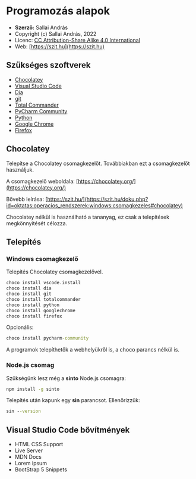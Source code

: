 # Programozás alapok

* **Szerző:** Sallai András
* Copyright (c) Sallai András, 2022
* Licenc: [CC Attribution-Share Alike 4.0 International](https://creativecommons.org/licenses/by-sa/4.0/)
* Web: [https://szit.hu](https://szit.hu)

## Szükséges szoftverek

* [Chocolatey](https://chocolatey.org/)
* [Visual Studio Code](https://code.visualstudio.com/)
* [Dia](http://dia-installer.de/)
* [git](https://git-scm.com/)
* [Total Commander](https://www.ghisler.com/)
* [PyCharm Community](https://www.jetbrains.com/pycharm/download/)
* [Python](https://www.python.org/)
* [Google Chrome](https://www.google.com/intl/hu_hu/chrome/)
* [Firefox](https://www.mozilla.org/hu/firefox/)

## Chocolatey

Telepítse a Chocolatey csomagkezelőt. Továbbiakban ezt a csomagkezelőt használjuk.

A csomagkezelő weboldala:
[https://chocolatey.org/](https://chocolatey.org/)

Bővebb leírása:
[https://szit.hu/](https://szit.hu/doku.php?id=oktatas:operacios_rendszerek:windows:csomagkezeles#chocolatey)

Chocolatey nélkül is használható a tananyag, ez csak a telepítések megkönnyítését célozza.

## Telepítés

### Windows csomagkezelő

Telepítés Chocolatey csomagkezelővel.

```cmd
choco install vscode.install 
choco install dia
choco install git
choco install totalcommander
choco install python
choco install googlechrome
choco install firefox
```

Opcionális:

```cmd
choco install pycharm-community
```

A programok telepíthetők a webhelyükről is, a choco parancs nélkül is.

### Node.js csomag

Szükségünk lesz még a **sinto** Node.js csomagra:

```cmd
npm install -g sinto
```

Telepítés után kapunk egy **sin** parancsot. Ellenőrizzük:

```cmd
sin --version
```

## Visual Studio Code bővítmények

* HTML CSS Support
* Live Server
* MDN Docs
* Lorem ipsum
* BootStrap 5 Snippets
